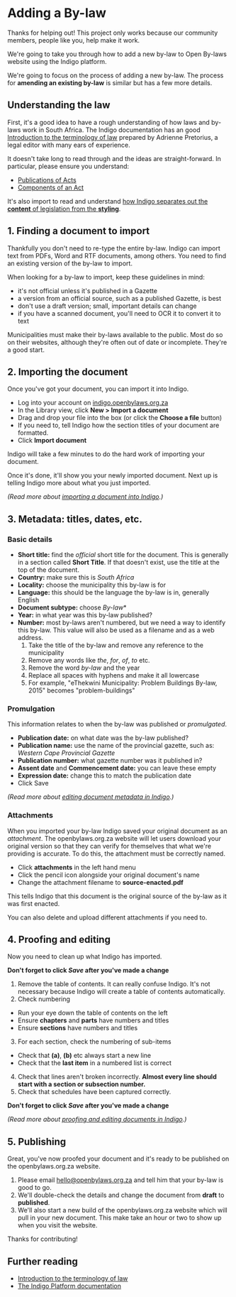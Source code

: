 # Adding a By-law

Thanks for helping out! This project only works because our community members, people like you, help make it work.

We're going to take you through how to add a new by-law to Open By-laws website using the Indigo platform.

We're going to focus on the process of adding a new by-law. The process for **amending an existing by-law** is similar but has a few more details.

## Understanding the law

First, it's a good idea to have a rough understanding of how laws and by-laws work in South Africa. The Indigo documentation has an good [Introduction to the terminology of law](http://indigo.readthedocs.org/en/latest/guide/law-intro.html) prepared by Adrienne Pretorius, a legal editor with many ears of experience.

It doesn't take long to read through and the ideas are straight-forward. In particular, please ensure you understand:

* [Publications of Acts](http://indigo.readthedocs.org/en/latest/guide/law-intro.html#publication-of-acts)
* [Components of an Act](http://indigo.readthedocs.org/en/latest/guide/law-intro.html#components-parts-of-an-act)

It's also import to read and understand [how Indigo separates out the **content** of legislation from the **styling**](http://indigo.readthedocs.org/en/latest/guide/principles.html).

## 1. Finding a document to import

Thankfully you don't need to re-type the entire by-law. Indigo can import text from PDFs, Word and RTF documents, among others. You need to find
an existing version of the by-law to import.

When looking for a by-law to import, keep these guidelines in mind:

* it's not official unless it's published in a Gazette
* a version from an official source, such as a published Gazette, is best
* don't use a draft version; small, important details can change
* if you have a scanned document, you'll need to OCR it to convert it to text

Municipalities must make their by-laws available to the public. Most do so on their websites, although they're often
out of date or incomplete. They're a good start.

## 2. Importing the document

Once you've got your document, you can import it into Indigo.

* Log into your account on [indigo.openbylaws.org.za](https://indigo.openbylaws.org.za)
* In the Library view, click **New > Import a document**
* Drag and drop your file into the box (or click the **Choose a file** button)
* If you need to, tell Indigo how the section titles of your document are formatted.
* Click **Import document**

Indigo will take a few minutes to do the hard work of importing your document.

Once it's done, it'll show you your newly imported document. Next up is telling Indigo more about what you
just imported.

*(Read more about [importing a document into Indigo](http://indigo.readthedocs.org/en/latest/guide/managing.html#importing-a-new-document).)*

## 3. Metadata: titles, dates, etc.

### Basic details

* **Short title:** find the *official* short title for the document. This is generally in a section called **Short Title**. If that doesn't exist, use the title at the top of the document.
* **Country:** make sure this is *South Africa*
* **Locality:** choose the municipality this by-law is for
* **Language:** this should be the language the by-law is in, generally English
* **Document subtype:** choose *By-law**
* **Year:** in what year was this by-law published?
* **Number:** most by-laws aren't numbered, but we need a way to identify this by-law. This value will also be used as a filename and as a web address.
  1. Take the title of the by-law and remove any reference to the municipality
  2. Remove any words like *the*, *for*, *of*, *to* etc.
  3. Remove the word *by-law* and the year
  4. Replace all spaces with hyphens and make it all lowercase
  5. For example, "eThekwini Municipality: Problem Buildings By-law, 2015" becomes "problem-buildings"

### Promulgation

This information relates to when the by-law was published or *promulgated*.

* **Publication date:** on what date was the by-law published?
* **Publication name:** use the name of the provincial gazette, such as: *Western Cape Provincial Gazette*
* **Publication number:** what gazette number was it published in?
* **Assent date** and **Commencement date:** you can leave these empty
* **Expression date:** change this to match the publication date
* Click Save

*(Read more about [editing document metadata in Indigo](http://indigo.readthedocs.org/en/latest/guide/metadata.html).)*

### Attachments

When you imported your by-law Indigo saved your original document as an *attachment*. The
openbylaws.org.za website will let users download your original version so that they can verify
for themselves that what we're providing is accurate. To do this, the attachment must be correctly
named.

* Click **attachments** in the left hand menu
* Click the pencil icon alongside your original document's name
* Change the attachment filename to **source-enacted.pdf**

This tells Indigo that this document is the original source of the by-law as it was first enacted.

You can also delete and upload different attachments if you need to.

## 4. Proofing and editing

Now you need to clean up what Indigo has imported.

**Don't forget to click *Save* after you've made a change**

1. Remove the table of contents. It can really confuse Indigo. It's not necessary because Indigo will create a
   table of contents automatically.
2. Check numbering
  * Run your eye down the table of contents on the left
  * Ensure **chapters** and **parts** have numbers and titles
  * Ensure **sections** have numbers and titles
3. For each section, check the numbering of sub-items
  * Check that **(a)**, **(b)** etc always start a new line
  * Check that the **last item** in a numbered list is correct
4. Check that lines aren't broken incorrectly. **Almost every line should start with a section or subsection number.**
5. Check that schedules have been captured correctly.

**Don't forget to click *Save* after you've made a change**

*(Read more about [proofing and editing documents in Indigo](http://indigo.readthedocs.org/en/latest/guide/editing.html).)*

## 5. Publishing

Great, you've now proofed your document and it's ready to be published on the openbylaws.org.za website.

1. Please email [hello@openbylaws.org.za](mailto:hello@openbylaws.org.za) and tell him that your by-law is good to go.
2. We'll double-check the details and change the document from **draft** to **published**.
3. We'll also start a new build of the openbylaws.org.za website which will pull in your new document. This make take an hour
   or two to show up when you visit the website.

Thanks for contributing!

## Further reading

* [Introduction to the terminology of law](http://indigo.readthedocs.org/en/latest/guide/law-intro.html)
* [The Indigo Platform documentation](http://indigo.readthedocs.org/en/latest/index.html)
